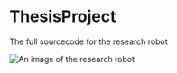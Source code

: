 # ThesisProject
The full sourcecode for the research robot

![An image of the research robot](https://github.com/Bonsco/ThesisProject/blob/main/robot.jpg?raw=true)
